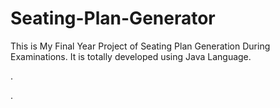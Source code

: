# Seating-Plan-Generator

This is My Final Year Project of Seating Plan Generation During Examinations. It is totally developed using Java Language.

















.

















































































































































































































































































































































































































































































.






































